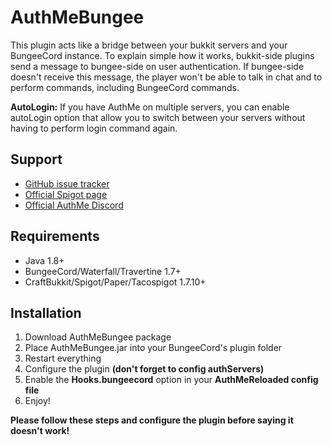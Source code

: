 # AuthMeBungee

This plugin acts like a bridge between your bukkit servers and your BungeeCord instance. To explain simple how it works, bukkit-side plugins send a message to bungee-side on user authentication. If bungee-side doesn't receive this message, the player won't be able to talk in chat and to perform commands, including BungeeCord commands.

**AutoLogin:** If you have AuthMe on multiple servers, you can enable autoLogin option that allow you to switch between your servers without having to perform login command again.

## Support
- [GitHub issue tracker](https://github.com/WaveHDMI/AuthMeBungee/issues)
- [Official Spigot page](https://www.spigotmc.org/resources/authmebungee.50219/)
- [Official AuthMe Discord](https://discord.gg/Vn9eCyE)

## Requirements

- Java 1.8+
- BungeeCord/Waterfall/Travertine 1.7+
- CraftBukkit/Spigot/Paper/Tacospigot 1.7.10+

## Installation

1. Download AuthMeBungee package
2. Place AuthMeBungee.jar into your BungeeCord's plugin folder
4. Restart everything
5. Configure the plugin **(don't forget to config authServers)**
6. Enable the **Hooks.bungeecord** option in your **AuthMeReloaded config file**
7. Enjoy!

**Please follow these steps and configure the plugin before saying it doesn't work!**
